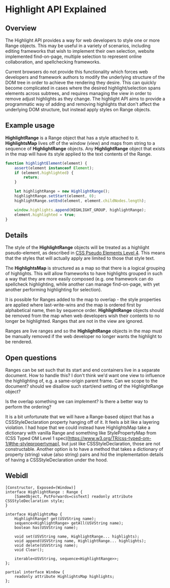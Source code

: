 # Highlight API Explained

## Overview

The Highlight API provides a way for web developers to style one or more Range objects. This may be useful in a variety of scenarios, including editing frameworks that wish to implement their own selection, website implemented find-on-page, multiple selection to represent online collaboration, and spellchecking frameworks.

Current browsers do not provide this functionality which forces web developers and framework authors to modify the underlying structure of the DOM tree in order to achieve the rendering they desire. This can quickly become complicated in cases where the desired highlight/selection spans elements across subtrees, and requires managing the view in order to remove adjust highlights as they change. The highlight API aims to provide a programmatic way of adding and removing highlights that don't affect the underlying DOM structure, but instead apply styles on Range objects.

## Example usage
**HighlightRange** is a Range object that has a style attached to it.
**HighlightsMap** lives off of the window (view) and maps from string to a sequence of **HighlightRange** objects. Any **HighlightRange** object that exists in the map will have its style applied to the text contents of the Range.

```javascript
function highlightElement(element) {
    assert(element instanceof Element);
    if (element.highlighted) {
        return;
    }

    let highlightRange = new HighlightRange();
    highlightRange.setStart(element, 0);
    highlightRange.setEnd(element, element.childNodes.length);

    window.highlights.append(HIGHLIGHT_GROUP, highlightRange);
    element.highlighted = true;
}
```

## Details

The style of the **HighlightRange** objects will be treated as a highlight pseudo-element, as described in [CSS Pseudo Elements Level 4](https://drafts.csswg.org/css-pseudo-4/#highlight-pseudos). This means that the styles that will actually apply are limited to those that style text.

The **HighlightsMap** is structured as a map so that there is a logical grouping of highlights. This will allow frameworks to have highlights grouped in such a way that they are more easily composed (e.g. one framework can do spellcheck highlighting, while another can manage find-on-page, with yet another performing highlighting for selection).

It is possible for Ranges added to the map to overlap - the style properties are applied where last-write-wins and the map is ordered first by alphabetical name, then by sequence order. **HighlightRange** objects should be removed from the map when web developers wish their contents to no longer be highlighted.
Ranges that are not in the view are ignored.

Ranges are live ranges and so the **HighlightRange** objects in the map must be manually removed if the web developer no longer wants the highlight to be rendered.

## Open questions

Ranges can be set such that its start and end containers live in a separate document. How to handle this? I don't think we'd want one view to influence the highlighting of, e.g. a same-origin parent frame. Can we scope to the document? should we disallow such start/end setting of the HighlightRange object?

Is the overlap something we can implement? Is there a better way to perform the ordering?

It is a bit unfortunate that we will have a Range-based object that has a CSSStyleDeclaration property hanging off of it. It feels a bit like a layering violation. I had hope that we could instead have HighlightsMap take a dictionary with vanilla Range and something like StylePropertyMap from (CSS Typed OM Level 1 spec)[https://www.w3.org/TR/css-typed-om-1/#the-stylepropertymap], but just like CSSStyleDeclaration, those are not constructable. Another option is to have a method that takes a dictionary of property (string) value (also string) pairs and hid the implementation details of having a CSSStyleDeclaration under the hood.

## Webidl

```webidl
[Constructor, Exposed=(Window)]
interface HighlightRange : Range {
    [SameObject, PutForwards=cssText] readonly attribute CSSStyleDeclaration style;
}

interface HighlightsMap {
    HighlightRange? get(USVString name);
    sequence<HighlightRange> getAll(USVString name);
    boolean has(USVString name);

    void set(USVString name, HighlightRange... highlights);
    void append(USVString name, HighlightRange... highlights);
    void delete(USVString name);
    void Clear();

    iterable<USVString, sequence<HighlightRange>>;
};

partial interface Window {
    readonly attribute HighlightsMap highlights;
};
```
